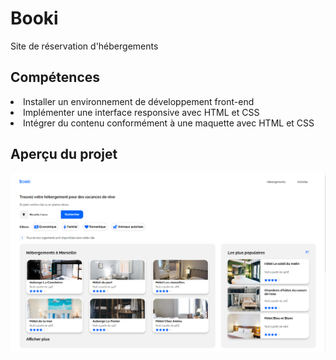 <h1>Booki</h1>
<p>Site de réservation d'hébergements</p>
<h2>Compétences</h2>
<li>Installer un environnement de développement front-end</li>
<li>Implémenter une interface responsive avec HTML et CSS</li>
<li>Intégrer du contenu conformément à une maquette avec HTML et CSS</li>

<h2>Aperçu du projet</h2>
<img src="https://github.com/ValerianMermoz/Booki/raw/main/images/Overview.png">
